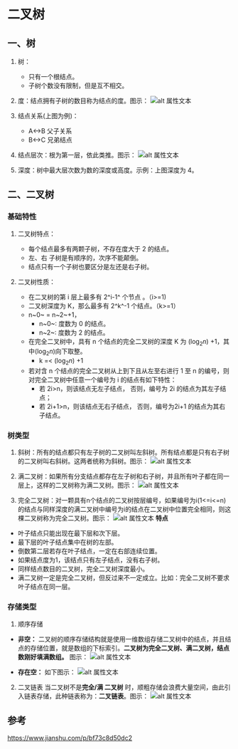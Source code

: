 <!--
 * @Author: monai
 * @Date: 2021-08-13 15:59:25
 * @LastEditors: monai
 * @LastEditTime: 2021-08-27 18:46:59
-->
# 二叉树
## 一、树
1. 树：
    - 只有一个根结点。
    - 子树个数没有限制，但是互不相交。

2. 度：结点拥有子树的数目称为结点的度。图示：
![alt 属性文本](./image/度.png)

3. 结点关系(上图为例)：
    - A<->B 父子关系
    - B<->C 兄弟结点

4. 结点层次：根为第一层，依此类推。图示：
![alt 属性文本](./image/结点层次.png)

5. 深度：树中最大层次数为数的深度或高度。示例：上图深度为 4。

## 二、二叉树
### 基础特性
1. 二叉树特点：
    - 每个结点最多有两颗子树，不存在度大于 2 的结点。
    - 左、右 子树是有顺序的，次序不能颠倒。
    - 结点只有一个子树也要区分是左还是右子树。

2. 二叉树性质：
    - 在二叉树的第 i 层上最多有 2^i-1^ 个节点 。（i>=1)
    - 二叉树深度为 K，那么最多有 2^k^-1 个结点。（k>=1）
    - n~0~ = n~2~+1， 
      * n~0~: 度数为 0 的结点。
      * n~2~: 度数为 2 的结点。
    - 在完全二叉树中，具有 n 个结点的完全二叉树的深度 K 为 $(\log_2 n)$ +1，其中$(\log_2 n)$向下取整。
      * k =< $(\log_2 n)$ +1
    - 若对含 n 个结点的完全二叉树从上到下且从左至右进行 1 至 n 的编号，则对完全二叉树中任意一个编号为 i 的结点有如下特性：
      * 若 2i>n，则该结点无左子结点， 否则，编号为 2i 的结点为其左子结点；
      * 若 2i+1>n，则该结点无右子结点， 否则，编号为2i+1 的结点为其右子结点。

### 树类型
1. 斜树：所有的结点都只有左子树的二叉树叫左斜树。所有结点都是只有右子树的二叉树叫右斜树。这两者统称为斜树。图示：
![alt 属性文本](./image/二叉树类型-斜树.png)

2. 满二叉树：如果所有分支结点都存在左子树和右子树，并且所有叶子都在同一层上，这样的二叉树称为满二叉树。图示：
![alt 属性文本](./image/二叉树类型-满二叉树.png)

3. 完全二叉树：对一颗具有n个结点的二叉树按层编号，如果编号为i(1<=i<=n)的结点与同样深度的满二叉树中编号为i的结点在二叉树中位置完全相同，则这棵二叉树称为完全二叉树。图示：
![alt 属性文本](./image/二叉树类型-完全二叉树.png)
**特点**
  - 叶子结点只能出现在最下层和次下层。
  - 最下层的叶子结点集中在树的左部。
  - 倒数第二层若存在叶子结点，一定在右部连续位置。
  - 如果结点度为1，该结点只有左子结点，没有右子树。
  - 同样结点数目的二叉树，完全二叉树深度最小。
  - 满二叉树一定是完全二叉树，但反过来不一定成立。比如：完全二叉树不要求叶子结点在同一层。

### 存储类型
1. 顺序存储

- **非空：** 二叉树的顺序存储结构就是使用一维数组存储二叉树中的结点，并且结点的存储位置，就是数组的下标索引。**二叉树为完全二叉树、满二叉树，结点数刚好填满数组。** 图示：
![alt 属性文本](./image/二叉树存储-顺序存储.png)


- **存在空：** 如下图示：
![alt 属性文本](./image/二叉树存储-顺序存储-存在空.png)

2. 二叉链表
当二叉树不是**完全/满 二叉树** 时，顺粗存储会浪费大量空间，由此引入链表存储，此种链表称为：**二叉链表**。图示：
![alt 属性文本](./image/二叉树存储-二叉链表.png)



## 参考
https://www.jianshu.com/p/bf73c8d50dc2